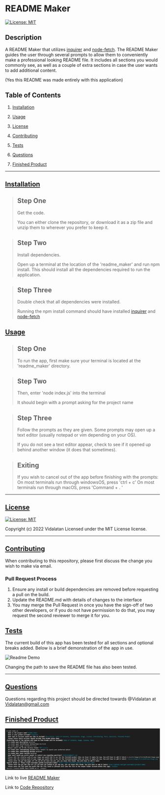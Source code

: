 # README Maker

[![License: MIT](https://img.shields.io/badge/License-MIT-yellow.svg)](https://opensource.org/licenses/MIT)

## Description
<!-- Here you should enter a little about your project. -->

A README Maker that utilizes [inquirer](https://github.com/SBoudrias/Inquirer.js#readme) and [node-fetch](https://github.com/node-fetch/node-fetch). The README Maker guides the user through several prompts to allow them to conveniently make a professional looking README file. It includes all sections you would commonly see, as well as a couple of extra sections in case the user wants to add additional content.

(Yes this README was made entirely with this application)

## Table of Contents

1.  [Installation](#installation)

2.  [Usage](#usage)

3.  [License](#license)

4.  [Contributing](#contributing)

5.  [Tests](#tests)

6.  [Questions](#questions)

7.  [Finished Product](#finished-product)

---

## [Installation](#installation)
<!-- Here you should enter how to install your project. You can use the outline below, or create one yourself -->
<!-- If you would like to have images in your instructions, enclose them like so: ![Image name](image link or relative path) -->

<!-- Make sure to have a '>' character before each new line -->
>## Step One
>Get the code.
>
>You can either clone the repository, or download it as a zip file and unzip them to wherever you prefer to keep it.

>## Step Two
>Install dependencies.
>
>Open up a terminal at the location of the 'readme_maker' and run npm install. This should install all the dependencies required to run the application.

>## Step Three
>Double check that all dependencies were installed.
>
>Running the npm install command should have installed [inquirer](https://github.com/SBoudrias/Inquirer.js/) and [node-fetch](https://github.com/node-fetch/node-fetch)

## [Usage](#usage)
<!-- Here you should enter how to use your project. You can use the outline below, or create one yourself -->
<!-- If you would like to have images in your how to, enclose them like so ![Image name](image link or relative path) -->

<!-- Make sure to have a '>' character before each new line -->
>## Step One
>To run the app, first make sure your terminal is located at the 'readme_maker' directory.

>## Step Two
>Then, enter 'node index.js' into the terminal
>
>It should begin with a prompt asking for the project name

>## Step Three
>Follow the prompts as they are given. Some prompts may open up a text editor (usually notepad or vim depending on your OS).
>
>If you do not see a text editor appear, check to see if it opened up behind another window (it does that sometimes).

>## Exiting
>If you wish to cancel out of the app before finishing with the prompts:
>On most terminals run through windowsOS, press 'ctrl + c'
>On most terminals run through macOS, press 'Command + . '

---

## [License](#license)
[![License: MIT](https://img.shields.io/badge/License-MIT-yellow.svg)](https://opensource.org/licenses/MIT)

 Copyright (c) 2022 Vidalatan Licensed under the MIT License license.

---

## [Contributing](#contributing)
<!-- Here you should enter how someone should contribute to your project, or what guidelines to follow -->

When contributing to this repository, please first discuss the change you wish to make via email.

### Pull Request Process
1. Ensure any install or build dependencies are removed before requesting a pull on the build.
2. Update the README.md with details of changes to the interface
3. You may merge the Pull Request in once you have the sign-off of two other developers, or if you do not have permission to do that, you may request the second reviewer to merge it for you.



## [Tests](#tests)
<!-- Here you should enter how you have tested the project, and possibly any images or videos demonstrating it's use -->
<!-- You can format your images or videos like this: ![Image or video name](image/video link or relative path) -->

The current build of this app has been tested for all sections and optional breaks added. Below is a brief demonstration of the app in use.

![Readme Demo](./assets/images/readme_demo.gif)

Changing the path to save the README file has also been tested.

---

## [Questions](#questions)

 Questions regarding this project should be directed towards @Vidalatan at Vidalatan@gmail.com

## [Finished Product](#finished_product)

![Finished Project Image](./assets/images/FinishedProductImage.png)

Link to live [README Maker](https://vidalatan.github.io/readme_maker)

Link to [Code Repository](https://github.com/vidalatan/readme_maker)

